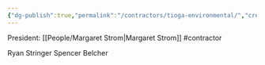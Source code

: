 ```yaml
---
{"dg-publish":true,"permalink":"/contractors/tioga-environmental/","created":"2025-01-02T14:28:29.268-06:00"}
---
```


President: [[People/Margaret Strom\|Margaret Strom]]
#contractor 

Ryan Stringer
Spencer Belcher

